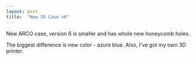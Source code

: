 ```yaml
---
layout: post
title:  "New 3D Case v6"
---
```


New ARCO case, version 6 is smaller and has whole new honeycomb holes. 

The biggest difference is new color - azure blue. Also, I've got my own 3D printer.

<img data-src="/assets/images/prototypes/IMG_20191001_162930640.jpg" class="image-border img-responsive" />
